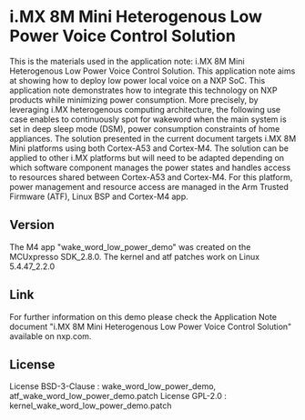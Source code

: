 # i.MX 8M Mini Heterogenous Low Power Voice Control Solution


This is the materials used in the application note: i.MX 8M Mini Heterogenous Low Power Voice Control Solution. This application note aims at showing how to deploy low power local voice on a NXP SoC. This application note demonstrates how to integrate this technology on NXP products while minimizing power consumption. More precisely, by leveraging i.MX  heterogenous computing architecture, the following use case enables to continuously spot for wakeword when the main system is set in deep sleep mode (DSM), power consumption constraints of home appliances. The solution presented in the current document targets i.MX 8M Mini platforms using both Cortex-A53 and Cortex-M4. The solution can be applied to other i.MX platforms but will need to be adapted depending on which software component manages the power states and handles access to resources shared between Cortex-A53 and Cortex-M4. For this platform, power management and resource access are managed in the Arm Trusted Firmware (ATF), Linux BSP and Cortex-M4 app.

## Version

The M4 app "wake_word_low_power_demo" was created on the MCUxpresso SDK_2.8.0.
The kernel and atf patches work on Linux 5.4.47_2.2.0

## Link

For further information on this demo please check the Application Note document "i.MX 8M Mini Heterogenous Low Power Voice Control Solution" available on nxp.com.

## License

License BSD-3-Clause : wake_word_low_power_demo, atf_wake_word_low_power_demo.patch
License GPL-2.0 : kernel_wake_word_low_power_demo.patch


